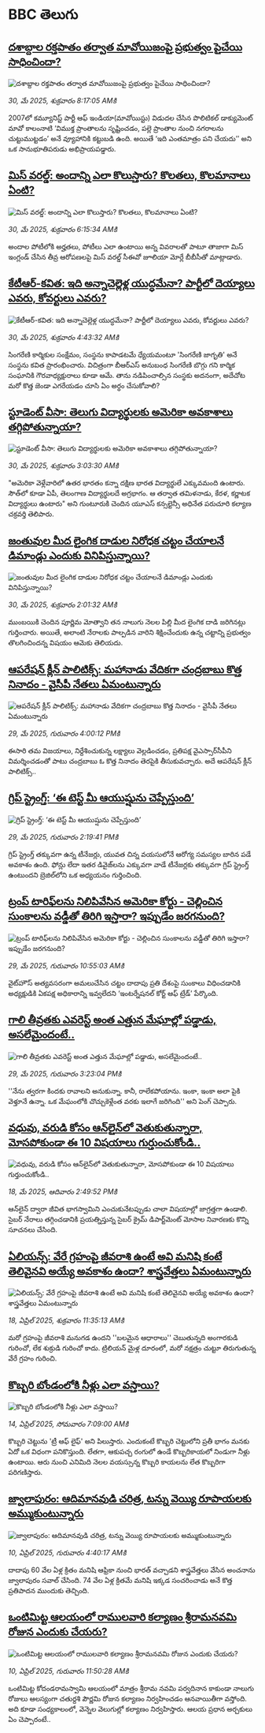 # BBC తెలుగు## [దశాబ్దాల రక్తపాతం తర్వాత మావోయిజంపై ప్రభుత్వం పైచేయి సాధించిందా?](https://www.bbc.com/telugu/articles/cwy6nqqn8v8o?at_campaign=githubrss)![దశాబ్దాల రక్తపాతం తర్వాత మావోయిజంపై ప్రభుత్వం పైచేయి సాధించిందా?](https://ichef.bbci.co.uk/ace/standard/240/cpsprodpb/fd20/live/546d90d0-3bc8-11f0-ab2d-a33f931f78dd.jpg)_30, మే 2025, శుక్రవారం 8:17:05 AMకి_2007లో కమ్యూనిస్ట్ పార్టీ ఆఫ్ ఇండియా(మావోయిస్టు) విడుదల చేసిన పొలిటికల్ డాక్యుమెంట్ మావో కాలంనాటి ‘విముక్త ప్రాంతాలను సృష్టించడం, పల్లె ప్రాంతాల నుంచి నగరాలను చుట్టుముట్టడం’ అనే వ్యూహానికి కట్టుబడి ఉంది. అయితే ‘ఇది ఎంతమాత్రం పని చేయదు’’ అని ఒక సానుభూతిపరుడు అభిప్రాయపడ్డారు.## [మిస్‌‌ వరల్డ్: అందాన్ని ఎలా కొలుస్తారు?  కొలతలు, కొలమానాలు ఏంటి?](https://www.bbc.com/telugu/articles/c9vgjjjzz23o?at_campaign=githubrss)![మిస్‌‌ వరల్డ్: అందాన్ని ఎలా కొలుస్తారు?  కొలతలు, కొలమానాలు ఏంటి?](https://ichef.bbci.co.uk/ace/standard/240/cpsprodpb/8955/live/6f430920-3ca5-11f0-9011-c52991bf7ecc.jpg)_30, మే 2025, శుక్రవారం 6:15:34 AMకి_అందాల పోటీలోకి అర్హతలు, పోటీలు ఎలా ఉంటాయి అన్న వివరాలతో పాటూ తాజాగా మిస్ ఇంగ్లండ్ చేసిన తీవ్ర ఆరోపణలపై మిస్ వరల్డ్ సీఈవో జూలియా మోర్లే బీబీసీతో మాట్లాడారు.## [కేటీఆర్-కవిత: ఇది అన్నా‌చెల్లెళ్ల యుద్ధమేనా? పార్టీలో దెయ్యాలు ఎవరు, కోవర్టులు ఎవరు?](https://www.bbc.com/telugu/articles/clyn3rgenw0o?at_campaign=githubrss)![కేటీఆర్-కవిత: ఇది అన్నా‌చెల్లెళ్ల యుద్ధమేనా? పార్టీలో దెయ్యాలు ఎవరు, కోవర్టులు ఎవరు?](https://ichef.bbci.co.uk/ace/standard/240/cpsprodpb/e08a/live/e1e77870-3cf6-11f0-af90-d509f8642366.jpg)_30, మే 2025, శుక్రవారం 4:43:32 AMకి_సింగరేణి కార్మికుల సంక్షేమం, సంస్థను కాపాడటమే ధ్యేయమంటూ 'సింగరేణి జాగృతి' అనే సంస్థను కవిత ప్రారంభించారు. విచిత్రంగా బీఆర్ఎస్ అనుబంధ సింగరేణి బొగ్గు గని కార్మిక సంఘానికి గౌరవాధ్యక్షురాలు కూడా ఆమే. తాను నడిపించాల్సిన సంస్థకు అదనంగా, అదేచోట మరో కొత్త జెండా ఎగరేయడం చూసి ఏం అర్ధం చేసుకోవాలి?## [స్టూడెంట్ వీసా: తెలుగు విద్యార్థులకు  అమెరికా అవకాశాలు తగ్గిపోతున్నాయా?](https://www.bbc.com/telugu/articles/cvgdrvyzz19o?at_campaign=githubrss)![స్టూడెంట్ వీసా: తెలుగు విద్యార్థులకు  అమెరికా అవకాశాలు తగ్గిపోతున్నాయా?](https://ichef.bbci.co.uk/ace/standard/240/cpsprodpb/196e/live/8a11da50-3c88-11f0-b6e6-4ddb91039da1.png)_30, మే 2025, శుక్రవారం 3:03:30 AMకి_"అమెరికా వెళ్లేవారిలో ఉతర భారతం కన్నా దక్షిణ భారత విద్యార్థులే ఎక్కువమంది ఉంటారు. సౌత్‌లో కూడా ఏపీ, తెలంగాణ విద్యార్థులదే అగ్రభాగం. ఆ తర్వాత తమిళనాడు, కేరళ, కర్ణాటక విద్యార్థులు ఉంటారు" అని గుంటూరుకి చెందిన  యూఎస్‌ కన్సల్టెన్సీ అధినేత పరుచూరి కల్యాణ చక్రవర్తి తెలిపారు.## [జంతువుల మీద లైంగిక దాడుల నిరోధక చట్టం చేయాలనే డిమాండ్లు ఎందుకు వినిపిస్తున్నాయి? ](https://www.bbc.com/telugu/articles/c0715m97kmyo?at_campaign=githubrss)![జంతువుల మీద లైంగిక దాడుల నిరోధక చట్టం చేయాలనే డిమాండ్లు ఎందుకు వినిపిస్తున్నాయి? ](https://ichef.bbci.co.uk/ace/standard/240/cpsprodpb/47d8/live/4a740c60-3c8d-11f0-b6e6-4ddb91039da1.jpg)_30, మే 2025, శుక్రవారం 2:01:32 AMకి_ముంబయికి చెందిన పూర్ణిమ మోత్వాని తన నాలుగు నెలల పిల్లి మీద లైంగిక దాడి జరిగినట్లు గుర్తించారు. అయితే, అలాంటి నేరాలకు పాల్పడిన వారిని శిక్షించేందుకు ఉన్న చట్టాన్ని ప్రభుత్వం తొలగించిందన్న విషయం ఆమెకు తెలియదు.## [ఆపరేషన్‌ క్లీన్‌ పాలిటిక్స్‌: మహానాడు వేదికగా చంద్రబాబు కొత్త నినాదం - వైసీపీ నేతలు ఏమంటున్నారు](https://www.bbc.com/telugu/articles/c0mrppgx99po?at_campaign=githubrss)![ఆపరేషన్‌ క్లీన్‌ పాలిటిక్స్‌: మహానాడు వేదికగా చంద్రబాబు కొత్త నినాదం - వైసీపీ నేతలు ఏమంటున్నారు](https://ichef.bbci.co.uk/ace/standard/240/cpsprodpb/219c/live/6d3dfc40-3ca3-11f0-9aef-6d0f1feb6f72.jpg)_29, మే 2025, గురువారం 4:00:12 PMకి_ఈసారి తమ విజయాలు, నిర్దేశించుకున్న లక్ష్యాలు వెల్లడించడం, ప్రతిపక్ష వైఎస్సార్‌సీపీని విమర్శించడంతో పాటు చంద్రబాబు ఓ కొత్త నినాదం తెరపైకి తీసుకువచ్చారు. అదే ఆపరేషన్‌ క్లీన్‌ పాలిటిక్స్‌..## [గ్రిప్ స్ట్రెంగ్త్: ‘ఈ టెస్ట్ మీ ఆయుష్షును చెప్పేస్తుంది’](https://www.bbc.com/telugu/articles/c4g4gdjv70vo?at_campaign=githubrss)![గ్రిప్ స్ట్రెంగ్త్: ‘ఈ టెస్ట్ మీ ఆయుష్షును చెప్పేస్తుంది’](https://ichef.bbci.co.uk/ace/standard/240/cpsprodpb/5114/live/af1b4580-2a6c-11f0-8f57-b7237f6a66e6.jpg)_29, మే 2025, గురువారం 2:19:41 PMకి_గ్రిప్ స్ట్రెంగ్త్ తక్కువగా ఉన్న టీనేజర్లు, యువత చిన్న వయసులోనే ఆరోగ్య సమస్యల బారిన పడే అవకాశం ఉంది. ఫోన్లు లేదా ఇతర డివైజ్‌లను ఎక్కువగా వాడే టీనేజర్లకు తక్కువగా గ్రిప్ స్ట్రెంగ్త్ ఉంటుందని బ్రెజిల్‌లోని ఒక అధ్యయనం గుర్తించింది.## [ట్రంప్ టారిఫ్‌లను నిలిపివేసిన అమెరికా కోర్టు - చెల్లించిన సుంకాలను వడ్డీతో తిరిగి ఇస్తారా? ఇప్పుడేం జరగనుంది?](https://www.bbc.com/telugu/articles/cly313832gdo?at_campaign=githubrss)![ట్రంప్ టారిఫ్‌లను నిలిపివేసిన అమెరికా కోర్టు - చెల్లించిన సుంకాలను వడ్డీతో తిరిగి ఇస్తారా? ఇప్పుడేం జరగనుంది?](https://ichef.bbci.co.uk/ace/standard/240/cpsprodpb/cc61/live/6f66a840-3c59-11f0-aa24-d1c64c46ace6.jpg)_29, మే 2025, గురువారం 10:55:03 AMకి_వైట్‌హౌస్ అత్యవసరంగా అమలుచేసిన చట్టం దాదాపు ప్రతి దేశంపై సుంకాలు విధించడానికి అధ్యక్షుడికి ఏకపక్ష అధికారాన్ని ఇవ్వలేదని ‘ఇంటర్నేషనల్ కోర్ట్ ఆఫ్ ట్రేడ్’  పేర్కొంది.## [గాలి తీవ్రతకు ఎవరెస్ట్ అంత ఎత్తున మేఘాల్లో పడ్డాడు, అసలేమైందంటే.. ](https://www.bbc.com/telugu/articles/c780vv0l5pdo?at_campaign=githubrss)![గాలి తీవ్రతకు ఎవరెస్ట్ అంత ఎత్తున మేఘాల్లో పడ్డాడు, అసలేమైందంటే.. ](https://ichef.bbci.co.uk/ace/standard/240/cpsprodpb/dfaf/live/a1ec37f0-3c9d-11f0-b6e6-4ddb91039da1.png)_29, మే 2025, గురువారం 3:23:04 PMకి_''నేను త్వరగా కిందకు రావాలని అనుకున్నా. కానీ, రాలేకపోయాను. ఇంకా, ఇంకా అలా పైకి వెళ్తూనే ఉన్నా. ఒక మేఘంలోకి చొచ్చుకెళ్లేంత వరకు ఇలాగే జరిగింది'' అని పెంగ్ చెప్పారు.## [వధువు, వరుడి కోసం ఆన్‌లైన్‌లో వెతుకుతున్నారా, మోసపోకుండా ఈ 10 విషయాలు గుర్తుంచుకోండి..](https://www.bbc.com/telugu/articles/c5yrny82136o?at_campaign=githubrss)![వధువు, వరుడి కోసం ఆన్‌లైన్‌లో వెతుకుతున్నారా, మోసపోకుండా ఈ 10 విషయాలు గుర్తుంచుకోండి..](https://ichef.bbci.co.uk/ace/standard/240/cpsprodpb/74cc/live/3f04f8a0-28fe-11f0-8c66-ebf25fc2cfef.jpg)_18, మే 2025, ఆదివారం 2:49:52 PMకి_ఆన్‌లైన్ ద్వారా జీవిత భాగస్వామిని ఎంచుకునేటప్పుడు చాలా విషయాల్లో జాగ్రత్తగా ఉండాలి. సైబర్ నేరాలు తగ్గించడానికి ప్రయత్నిస్తున్న సైబర్ క్రైమ్ డిపార్ట్‌మెంట్ మోసాల నివారణకు కొన్ని సూచనలు చేసింది.## [ఏలియన్స్: వేరే గ్రహంపై జీవరాశి ఉంటే అవి మనిషి కంటే తెలివైనవి అయ్యే అవకాశం ఉందా? శాస్త్రవేత్తలు ఏమంటున్నారు](https://www.bbc.com/telugu/articles/cn7xelz1r85o?at_campaign=githubrss)![ఏలియన్స్: వేరే గ్రహంపై జీవరాశి ఉంటే అవి మనిషి కంటే తెలివైనవి అయ్యే అవకాశం ఉందా? శాస్త్రవేత్తలు ఏమంటున్నారు](https://ichef.bbci.co.uk/ace/standard/240/cpsprodpb/b07b/live/a29a56f0-1b9b-11f0-a455-cf1d5f751d2f.png)_18, ఏప్రిల్ 2025, శుక్రవారం 11:35:13 AMకి_మరో గ్రహంపై జీవరాశి మనుగడ ఉందని ''బలమైన ఆధారాలు'' చెబుతున్నది అంగారకుడి గురించో, లేక శుక్రుడి గురించో కాదు. ట్రిలియన్ మైళ్ల దూరంలో, మరో నక్షత్రం చుట్టూ తిరుగుతున్న వేరే గ్రహం గురించి.## [కొబ్బరి బోండంలోకి నీళ్లు ఎలా వస్తాయి?](https://www.bbc.com/telugu/articles/czjn4mzxxy8o?at_campaign=githubrss)![కొబ్బరి బోండంలోకి నీళ్లు ఎలా వస్తాయి?](https://ichef.bbci.co.uk/ace/standard/240/cpsprodpb/46c5/live/684a55e0-18fd-11f0-8b11-7756b7b808cc.jpg)_14, ఏప్రిల్ 2025, సోమవారం 7:09:00 AMకి_కొబ్బరి చెట్టును 'ట్రీ ఆఫ్ లైఫ్' అని పిలుస్తారు. ఎందుకంటే కొబ్బరి చెట్టులోని ప్రతీ భాగం మనకు ఏదో ఒక విధంగా పనికొస్తుంది. లేతగా, ఆకుపచ్చ రంగులో ఉండే కొబ్బరికాయలో నిండుగా నీళ్లు ఉంటాయి. ఆరు నుంచి ఎనిమిది నెలల వయస్సున్న కొబ్బరి కాయలను లేత కొబ్బరిగా పరిగణిస్తారు.## [జ్వాలాపురం: ఆదిమానవుడి చరిత్ర, టన్ను వెయ్యి రూపాయలకు అమ్ముకుంటున్నారు ](https://www.bbc.com/telugu/articles/creqqnwdd5qo?at_campaign=githubrss)![జ్వాలాపురం: ఆదిమానవుడి చరిత్ర, టన్ను వెయ్యి రూపాయలకు అమ్ముకుంటున్నారు ](https://ichef.bbci.co.uk/ace/standard/240/cpsprodpb/765e/live/b472e2d0-15b4-11f0-842b-a7355694993d.jpg)_10, ఏప్రిల్ 2025, గురువారం 4:40:17 AMకి_దాదాపు 60 వేల ఏళ్ల క్రితం మనిషి ఆఫ్రికా నుంచి భారత్ వచ్చాడని శాస్త్రవేత్తలు వేసిన అంచనాను జ్వాలాపురం సవాల్ చేసింది. 74 వేల ఏళ్ల క్రితమే మనిషి ఇక్కడ సంచరించాడు అనే కొత్త ప్రతిపాదన ముందుకు తెచ్చింది.## [ఒంటిమిట్ట ఆలయంలో రాములవారి కల్యాణం శ్రీరామనవమి రోజున ఎందుకు చేయరు?](https://www.bbc.com/telugu/articles/ce822j5e465o?at_campaign=githubrss)![ఒంటిమిట్ట ఆలయంలో రాములవారి కల్యాణం శ్రీరామనవమి రోజున ఎందుకు చేయరు?](https://ichef.bbci.co.uk/ace/standard/240/cpsprodpb/fed5/live/25534d40-1601-11f0-b58a-6113af226972.jpg)_10, ఏప్రిల్ 2025, గురువారం 11:50:28 AMకి_ఒంటిమిట్ట కోదండరామస్వామి ఆలయంలో మాత్రం శ్రీరామ నవమి పర్వదినాన కాకుండా నాలుగు రోజులు ఆలస్యంగా చతుర్దశి పౌర్ణమి రోజున కల్యాణం నిర్వహించడం ఆనవాయితీగా వస్తోంది. అది కూడా సంధ్యకాలంలో, వెన్నెల వెలుగుల్లో కల్యాణం నిర్వహిస్తారు. ఆలయ ప్రధాన అర్చకులు ఏం చెప్పారంటే..